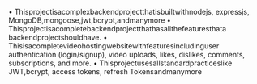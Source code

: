  • Thisprojectisacomplexbackendprojectthatisbuiltwithnodejs,
 expressjs, MongoDB,mongoose,jwt,bcrypt,andmanymore
 • Thisprojectisacompletebackendprojectthathasallthefeaturesthata
 backendprojectshouldhave.
 • Thisisacompletevideohostingwebsitewithfeaturesincludinguser
 authentication (login/signup), video uploads, likes, dislikes, comments,
 subscriptions, and more.
 • Thisprojectusesallstandardpracticeslike JWT,bcrypt, access tokens,
 refresh Tokensandmanymore